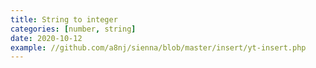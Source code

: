 ```yaml
---
title: String to integer
categories: [number, string]
date: 2020-10-12
example: //github.com/a8nj/sienna/blob/master/insert/yt-insert.php
---
```

